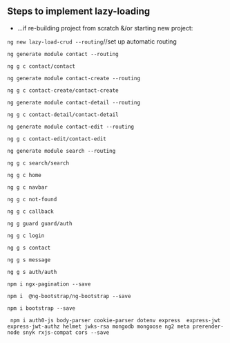 ## Steps to implement lazy-loading

- ...if re-building project from scratch &/or starting new project:

` ng new lazy-load-crud --routing `//set up automatic routing

` ng generate module contact --routing `

` ng g c contact/contact `

` ng generate module contact-create --routing `

` ng g c contact-create/contact-create `

` ng generate module contact-detail --routing `

` ng g c contact-detail/contact-detail `

` ng generate module contact-edit --routing `

` ng g c contact-edit/contact-edit `

` ng generate module search --routing `

` ng g c search/search `

` ng g c home `

` ng g c navbar `

` ng g c not-found `

` ng g c callback `

` ng g guard guard/auth `

` ng g c login `

` ng g s contact `

` ng g s message `

` ng g s auth/auth `

` npm i ngx-pagination --save `

`npm i  @ng-bootstrap/ng-bootstrap --save `

` npm i bootstrap --save `

`  npm i auth0-js body-parser cookie-parser dotenv express  express-jwt express-jwt-authz helmet jwks-rsa mongodb mongoose ng2 meta prerender-node snyk rxjs-compat cors --save `
